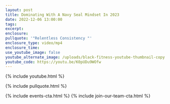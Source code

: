 ```yaml
---
layout: post
title: Dominating With A Navy Seal Mindset In 2023
date: 2022-12-06 13:00:00
tags:
excerpt:
enclosure:
pullquote: '"Relentless Consistency "'
enclosure_type: video/mp4
enclosure_time:
use_youtube_image: false
youtube_alternate_image: /uploads/black-fitness-youtube-thumbnail-copy.jpg
youtube_code: https://youtu.be/K0pUDu9WOfw
---
```

{% include youtube.html %}

{% include pullquote.html %}

{% include events-cta.html %} {% include join-our-team-cta.html %}